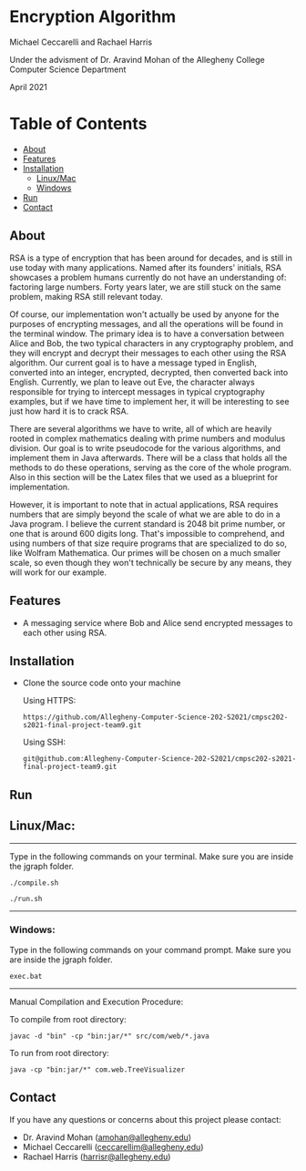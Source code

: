 # Encryption Algorithm

Michael Ceccarelli and Rachael Harris

Under the advisment of Dr. Aravind Mohan of the Allegheny College Computer Science Department

April 2021

# Table of Contents

* [About](#about)
* [Features](#features)
* [Installation](#installation)
  * [Linux/Mac](#Linux/Mac)
  * [Windows](#windows)
* [Run](#run)
* [Contact](#contact)


## About

RSA is a type of encryption that has been around for decades, and is still in use today with many applications. Named after its founders' initials, RSA showcases a problem humans currently do not have an understanding of: factoring large numbers. Forty years later, we are still stuck on the same problem, making RSA still relevant today.

Of course, our implementation won't actually be used by anyone for the purposes of encrypting messages, and all the operations will be found in the terminal window. The primary idea is to have a conversation between Alice and Bob, the two typical characters in any cryptography problem, and they will encrypt and decrypt their messages to each other using the RSA algorithm. Our current goal is to have a message typed in English, converted into an integer, encrypted, decrypted, then converted back into English. Currently, we plan to leave out Eve, the character always responsible for trying to intercept messages in typical cryptography examples, but if we have time to implement her, it will be interesting to see just how hard it is to crack RSA.

There are several algorithms we have to write, all of which are heavily rooted in complex mathematics dealing with prime numbers and modulus division. Our goal is to write pseudocode for the various algorithms, and implement them in Java afterwards. There will be a class that holds all the methods to do these operations, serving as the core of the whole program. Also in this section will be the Latex files that we used as a blueprint for implementation.

However, it is important to note that in actual applications, RSA requires numbers that are simply beyond the scale of what we are able to do in a Java program. I believe the current standard is 2048 bit prime number, or one that is around 600 digits long. That's impossible to comprehend, and using numbers of that size require programs that are specialized to do so, like Wolfram Mathematica. Our primes will be chosen on a much smaller scale, so even though they won't technically be secure by any means, they will work for our example.

## Features

- A messaging service where Bob and Alice send encrypted messages to each other using RSA.

## Installation

- Clone the source code onto your machine

  Using HTTPS:

  ```https://github.com/Allegheny-Computer-Science-202-S2021/cmpsc202-s2021-final-project-team9.git```

  Using SSH:

  ```git@github.com:Allegheny-Computer-Science-202-S2021/cmpsc202-s2021-final-project-team9.git```

## Run

## Linux/Mac:

-----------------------------------------------------------

Type in the following commands on your terminal. Make sure you are inside the jgraph folder.

```./compile.sh```

```./run.sh```

-----------------------------------------------------------

### Windows:

Type in the following commands on your command prompt. Make sure you are inside the jgraph folder.

```exec.bat```

-----------------------------------------------------------
Manual Compilation and Execution Procedure:

To compile from root directory:
```shell
javac -d "bin" -cp "bin:jar/*" src/com/web/*.java
```
To run from root directory:
```shell
java -cp "bin:jar/*" com.web.TreeVisualizer
```


## Contact

If you have any questions or concerns about this project please contact:

- Dr. Aravind Mohan (amohan@allegheny.edu)
- Michael Ceccarelli (ceccarellim@allegheny.edu)
- Rachael Harris (harrisr@allegheny.edu)
